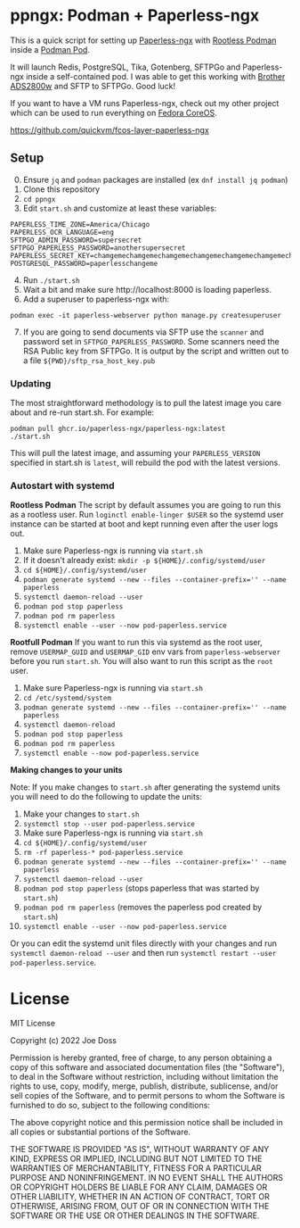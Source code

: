 # ppngx: Podman + Paperless-ngx

This is a quick script for setting up [Paperless-ngx](https://github.com/paperless-ngx/paperless-ngx) with [Rootless Podman](https://github.com/containers/podman/blob/main/docs/tutorials/rootless_tutorial.md) inside a [Podman Pod](https://docs.podman.io/en/latest/markdown/podman-pod.1.html).

It will launch Redis, PostgreSQL, Tika, Gotenberg, SFTPGo and Paperless-ngx inside a self-contained pod. I was able to get this working with [Brother ADS2800w](https://www.brother-usa.com/products/ads2800w) and SFTP to SFTPGo. Good luck!

If you want to have a VM runs Paperless-ngx, check out my other project which can be used to run everything on [Fedora CoreOS](https://docs.fedoraproject.org/en-US/fedora-coreos/).

https://github.com/quickvm/fcos-layer-paperless-ngx

## Setup
0. Ensure `jq` and `podman` packages are installed (ex `dnf install jq podman`)
1. Clone this repository
2. `cd ppngx`
3. Edit `start.sh` and customize at least these variables:
  ```
  PAPERLESS_TIME_ZONE=America/Chicago
  PAPERLESS_OCR_LANGUAGE=eng
  SFTPGO_ADMIN_PASSWORD=supersecret
  SFTPGO_PAPERLESS_PASSWORD=anothersupersecret
  PAPERLESS_SECRET_KEY=chamgemechamgemechamgemechamgemechamgemechamgemechamgemechamgeme
  POSTGRESQL_PASSWORD=paperlesschangeme
  ```
4. Run `./start.sh`
5. Wait a bit and make sure http://localhost:8000 is loading paperless.
6. Add a superuser to paperless-ngx with:
  ```
  podman exec -it paperless-webserver python manage.py createsuperuser
  ```
7. If you are going to send documents via SFTP use the `scanner` and password set in `SFTPGO_PAPERLESS_PASSWORD`. Some scanners need the RSA Public key from SFTPGo. It is output by the script and written out to a file `${PWD}/sftp_rsa_host_key.pub`

### Updating
The most straightforward methodology is to pull the latest image you care about and re-run start.sh. For example:
  ```
  podman pull ghcr.io/paperless-ngx/paperless-ngx:latest
  ./start.sh
  ```
This will pull the latest image, and assuming your `PAPERLESS_VERSION` specified in start.sh is `latest`, will rebuild the pod with the latest versions.
### Autostart with systemd

**Rootless Podman**
The script by default assumes you are going to run this as a rootless user. Run `loginctl enable-linger $USER` so the systemd user instance can be started at boot and kept running even after the user logs out.

1. Make sure Paperless-ngx is running via `start.sh`
1. If it doesn't already exist: `mkdir -p ${HOME}/.config/systemd/user`
1. `cd ${HOME}/.config/systemd/user`
1. `podman generate systemd --new --files --container-prefix='' --name paperless`
1. `systemctl daemon-reload --user`
1. `podman pod stop paperless`
1. `podman pod rm paperless`
1. `systemctl enable --user --now pod-paperless.service`

**Rootfull Podman**
If you want to run this via systemd as the root user, remove `USERMAP_GUID` and `USERMAP_GID` env vars from `paperless-webserver` before you run `start.sh`. You will also want to run this script as the `root` user.

1. Make sure Paperless-ngx is running via `start.sh`
1. `cd /etc/systemd/system`
1. `podman generate systemd --new --files --container-prefix='' --name paperless`
1. `systemctl daemon-reload`
1. `podman pod stop paperless`
1. `podman pod rm paperless`
1. `systemctl enable --now pod-paperless.service`

**Making changes to your units**

Note: If you make changes to `start.sh` after generating the systemd units you will need to do the following to update the units:

1. Make your changes to `start.sh`
1. `systemctl stop --user pod-paperless.service`
1. Make sure Paperless-ngx is running via `start.sh`
1. `cd ${HOME}/.config/systemd/user`
1. `rm -rf paperless-* pod-paperless.service`
1. `podman generate systemd --new --files --container-prefix='' --name paperless`
1. `systemctl daemon-reload --user`
1. `podman pod stop paperless` (stops paperless that was started by `start.sh`)
1. `podman pod rm paperless` (removes the paperless pod created by `start.sh`)
1. `systemctl enable --user --now pod-paperless.service`

Or you can edit the systemd unit files directly with your changes and run `systemctl daemon-reload --user` and then run `systemctl restart --user pod-paperless.service`.


# License

MIT License

Copyright (c) 2022 Joe Doss

Permission is hereby granted, free of charge, to any person obtaining a copy
of this software and associated documentation files (the "Software"), to deal
in the Software without restriction, including without limitation the rights
to use, copy, modify, merge, publish, distribute, sublicense, and/or sell
copies of the Software, and to permit persons to whom the Software is
furnished to do so, subject to the following conditions:

The above copyright notice and this permission notice shall be included in all
copies or substantial portions of the Software.

THE SOFTWARE IS PROVIDED "AS IS", WITHOUT WARRANTY OF ANY KIND, EXPRESS OR
IMPLIED, INCLUDING BUT NOT LIMITED TO THE WARRANTIES OF MERCHANTABILITY,
FITNESS FOR A PARTICULAR PURPOSE AND NONINFRINGEMENT. IN NO EVENT SHALL THE
AUTHORS OR COPYRIGHT HOLDERS BE LIABLE FOR ANY CLAIM, DAMAGES OR OTHER
LIABILITY, WHETHER IN AN ACTION OF CONTRACT, TORT OR OTHERWISE, ARISING FROM,
OUT OF OR IN CONNECTION WITH THE SOFTWARE OR THE USE OR OTHER DEALINGS IN THE
SOFTWARE.
